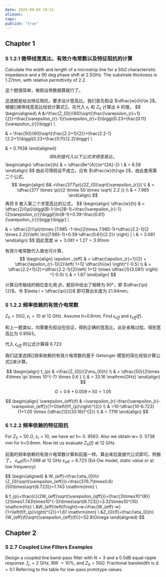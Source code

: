 ```yaml
---
date: 2024-09-04 19:51
aliases: 
tags: 
publish: "true"
---
```

## Chapter 1
### S 1.2.1 微带线宽高比、有效介电常数以及特征阻抗的计算

Calculate the width and length of a microstrip line for a $50\Omega$ characteristic impedance and a 90 deg phase shift at $2.5\mathrm{GHz}$. The substrate thickness is $1.27\mathrm{mm}$, with relative permittivity of 2.2.

这个题很简单，做假设带数据算就行了。

这道题是给出特征阻抗，要求设计宽高比。我们首先假设 $\dfrac{w}{h}\le 2$，根据[[微带线宽高比经验计算式]]，先代入 $\epsilon_{r}$ 和 $Z_{0}$ 计算出 A 的值，
$$
\begin{aligned}
A &=\frac{Z_{0}}{60}\sqrt{\frac{\varepsilon_{r}+1}{2}}+\frac{\varepsilon_{r}-1}{\varepsilon_{r}+1}\biggl(0.23+\frac{0.11}{\varepsilon_{r}}\biggr) \\

& = \frac{50}{60}\sqrt{\frac{2.2+1}{2}}+\frac{2.2-1}{2.2+1}\biggl(0.23+\frac{0.11}{2.2}\biggr) \\

& = 0.7638
\end{aligned}
$$
将 A 的值代入以下公式求得宽高比，
$$
\begin{align}
\dfrac{w}{h} & = \dfrac{8e^{A}}{e^{2A}-2} \\
& = 6.58
\end{align}
$$
由此可得假设不成立，应有 $\dfrac{w}{h}\ge 2$，由此套用第二个公式，
$$
\begin{align}
B& =\frac{377\pi}{2Z_{0}\sqrt{\varepsilon_{r}}} \\
& = \dfrac{377 \times \pi}{2 \times 50 \times \sqrt{ 2.2 }} \\
& = 7.985
\end{align}
$$
再将 B 套入第二个求宽高比的公式，
$$
\begin{align}
\dfrac{w}{h} & = \dfrac{2}{\pi}\biggl[B-1-\ln(2B-1)+\frac{\varepsilon_{r}-1}{2\varepsilon_{r}}\biggl\{\ln(B-1)+0.39-\frac{0.61}{\varepsilon_{r}}\biggr\}\biggr] \\

& = \dfrac{2}{\pi}\times [7.985 -1-\ln{(2\times 7.985-1)+\dfrac{2.2-1}{2 \times 2.2}}\left\{ \ln{(7.985-1)+0.39-\dfrac{0.61}{2.2}} \right\} ] \\
 &  = 3.081
\end{align}
$$
因此宽度 $w=3.081\times 1.27 =3.91\mathrm{mm}$

有效介电常数代入值也可计算，
$$
\begin{align}
\epsilon _{eff} & = \dfrac{\epsilon_{r}+1}{2} + \dfrac{\epsilon_{r}-1}{2}\left( 1+12 \dfrac{h}{w} \right)^{-0.5}  \\
 & = \dfrac{2.2+1}{2}+\dfrac{2.2-1}{2}\left( 1+12 \times \dfrac{1}{3.081} \right) ^{-0.5} \\
 &  = 1.87
\end{align}
$$

  
计算沿传输线的相位变化用 $\beta l$，题目中给出了相移为 90°，即 $\dfrac{\pi}{2}$。令 $\beta l = \dfrac{\pi}{2}$ 即可算出长度为 $21.94\mathrm{mm}$。

### S 1.2.2 频率依赖的有效介电常数

$Z_{0}=50\Omega$, $\epsilon _{r} = 10$ at 12 GHz. Assume h=0.6mm. Find $\epsilon _{eff}$ and $\epsilon _{eff}(f)$.

和上一题类似，均需要先假设在验证，得到正确的宽高比，此处省略过程。得到宽高比为 $0.9563$。

代入 $\epsilon_{eff}$ 的公式计算得 $6.723$

我们这里选择[[频率依赖的有效介电常数的基于 Getsinger 模型的简化经验计算公式]]来计算。

$$
\begin{align}
 f_{p} & =\frac{Z_{0}}{2\mu_{0}h} \\
 & = \dfrac{50}{2\times 4\times \pi \times 10^{-7} \times 0.6 } \\
 & = 33.16 \mathrm{GHz}
\end{align}
$$

$$
G = 0.6+0.009\times 50 = 1.05
$$

$$
\begin{align}
\varepsilon_{eff}(f) & =\varepsilon_{r}-\frac{\varepsilon_{r}-\varepsilon_{eff}}{1+G\left(f/f_{p}\right)^{2}} \\
 & =10-\dfrac{10-6.723}{1+1.05 \times (\dfrac{12}{33.16})^{2}} \\
 & = 7.119
\end{align}
$$

### S 1.2.2 频率依赖的特征阻抗

For $Z_0$ = 50 $\Omega$,  $\varepsilon _r$ = 10,  we have w/ h= 0. 9563.  Also we obtain w= 0. 5738 mm for h=0.6mm. Now let us evaluate $Z_0(f)$ at 12 GHz.

前面的频率依赖的有效介电常数计算和前面一样。算出来后直接代公式即可。照搬了。
$\varepsilon_{\mathrm{eff}}($f)=7.098 at 12 GHz
$\varepsilon _\mathrm{eff}= 6. 723$ (Ed-Ow model, static value or at low frequency)

$$
\begin{aligned}
& W_{eff}=\frac{\eta_{0}h}{Z_{0}\sqrt{\varepsilon_{eff}}}=\frac{376.7\times0.6}{50\times\sqrt{6.723}}=1.743 \mathrm{mm} \\

& f_{p}=\frac{c}{2W_{eff}\sqrt{\varepsilon_{qff}}}=\frac{3\times10^{8}}{2\times1.743\times10^{-3}\times\sqrt{6.723}}=3.32\times10^{10} \mathrm{Hz} \\
&W_{eff}\left(f\right)=w+\frac{W_{eff}-w}{1+\left(f/f_{p}\right)^{2}}=1.61 \mathrm{mm} \\
&Z_{0}(f)=\frac{\eta_{0}h}{W_{eff}(f)\sqrt{\varepsilon_{eff}(f)}}=52.8\Omega 
\end{aligned}
$$

## Chapter 2 

### S 2.7 Coupled Line Filters Examples

Design a coupled line band-pass filter with $N=3$ and a $0.5\mathrm{dB}$ equal ripple response. $f_{c}=2$ GHz, BW $=10\%$, and $Z_{0}=50 \Omega$. Fractional bandwidth is $\Delta = 0.1$ Referring to the table for low-pass prototype values.

